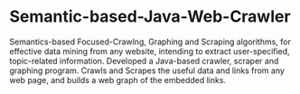 # Semantic-based-Java-Web-Crawler
Semantics-based Focused-Crawlng, Graphing and Scraping algorithms, for effective data mining from any website, intending to extract user-specified, topic-related information.
Developed a Java-based crawler, scraper and graphing program.
Crawls and Scrapes the useful data and links from any web page, and builds a web graph of the embedded links.
